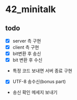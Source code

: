 # 42_minitalk

## todo
- [x] server 측 구현
- [x] client 측 구현
- [x] bit변환 후 송신
- [x] bit 변환 후 수신
- 특정 코드 보내면 서버 종료 구현
- [x] UTF-8 송수신(bonus part)
- 송신 확인 메세지 보내기
